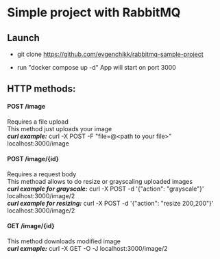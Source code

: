 # Simple project with RabbitMQ

## Launch
- git clone https://github.com/evgenchikk/rabbitmq-sample-project

- run "docker compose up -d"
App will start on port 3000

## HTTP methods:
#### POST /image
Requires a file upload<br>
This method just uploads your image<br>
___curl example:___
curl -X POST -F "file=@\<path to your file\>" localhost:3000/image

#### POST /image/{id}
Requires a request body<br>
This methoad allows to do resize or grayscaling uploaded images<br>
___curl example for grayscale:___
curl -X POST -d '{"action": "grayscale"}' localhost:3000/image/2<br>
___curl example for resizing:___
curl -X POST -d '{"action": "resize 200,200"}' localhost:3000/image/2<br>

#### GET /image/{id}
This method downloads modified image<br>
___curl exmaple:___
curl -X GET -O -J localhost:3000/image/2
